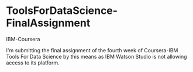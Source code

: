 # ToolsForDataScience-FinalAssignment
IBM-Coursera

I'm submitting the final assignment of the fourth week of Coursera-IBM Tools For Data Science by this means as IBM Watson Studio is not allowing access to its platform.
